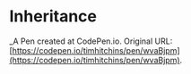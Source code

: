 # Inheritance
 _A Pen created at CodePen.io. Original URL: [https://codepen.io/timhitchins/pen/wvaBjpm](https://codepen.io/timhitchins/pen/wvaBjpm).

 